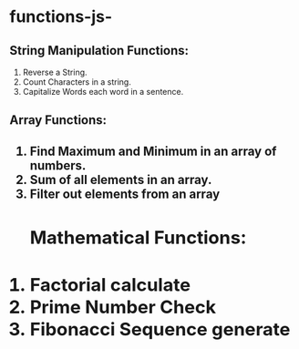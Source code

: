 # functions-js-

<h2>String Manipulation Functions:</h2>
<ol>
<li>Reverse a String.</li>
<li>Count Characters in a string.</li>
<li>Capitalize Words each word in a sentence.</li>
</ol>

<h2>Array Functions:<h2>
<ol>
<li>Find Maximum and Minimum in an array of numbers.</li>
<li>Sum of all elements in an array.</li>
<li>Filter out elements from an array </li>
</ol>
<ol>
<h2>Mathematical Functions:<h2>
<li>Factorial calculate </li>
<li>Prime Number Check</li>
<li>Fibonacci Sequence generate </li>
</ol>
